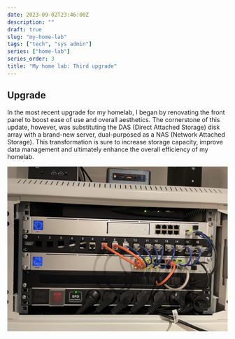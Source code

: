 ```yaml
---
date: 2023-09-02T23:46:00Z
description: ""
draft: true
slug: "my-home-lab"
tags: ["tech", "sys admin"]
series: ["home-lab"]
series_order: 3
title: "My home lab: Third upgrade"
---
```



## Upgrade

In the most recent upgrade for my homelab, I began by renovating the front panel to boost ease of use and overall aesthetics. The cornerstone of this update, however, was substituting the DAS (Direct Attached Storage) disk array with a brand-new server, dual-purposed as a NAS (Network Attached Storage). This transformation is sure to increase storage capacity, improve data management and ultimately enhance the overall efficiency of my homelab.

![new look](images/image07.jpg "New look")
